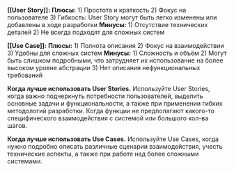 **[[User Story]]:**
	**Плюсы:**
		1) Простота и краткость
		2) Фокус на пользователе
		3) Гибкость: User Story могут быть легко изменены или добавлены в ходе разработки
	**Минусы:**
		1) Отсутствие технических деталей
		2) Не всегда подходят для сложных систем

**[[Use Case]]:**
	**Плюсы:**
		1) Полнота описания
		2) Фокус на взаимодействии
		3) Удобны для сложных систем
	**Минусы:**
		1) Сложность и объём
		2) Могут быть слишком подробными, что затрудняет их использование на более высоком уровне абстрации
		3) Нет описания нефункциональных требований

**Когда лучше использовать User Stories.**  Используйте User Stories, когда важно подчеркнуть потребности пользователей, выделить основные задачи и функциональности, а также при применении гибких методологий разработки. Когда функции не предполагают какого-то специфического взаимодействия с системой или большого кол-ва шагов.

**Когда лучше использовать Use Cases.** Используйте Use Cases, когда нужно подробно описать различные сценарии взаимодействия, учесть технические аспекты, а также при работе над более сложными системами.